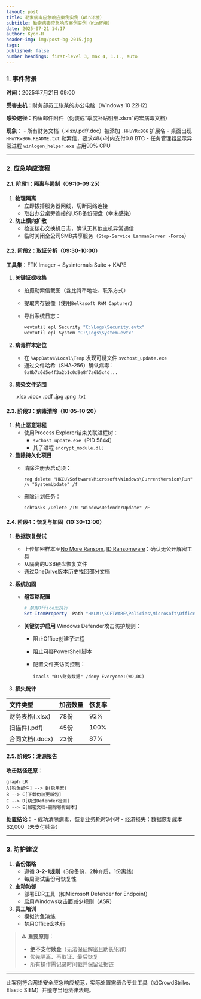 ```yaml
---
layout: post
title: 勒索病毒应急响应案例实例（Win环境）
subtitle: 勒索病毒应急响应案例实例（Win环境）
date: 2025-07-21 14:17
author: Kyon-H
header-img: img/post-bg-2015.jpg
tags: 
published: false
number headings: first-level 3, max 4, 1.1., auto
---
```

### 1. **事件背景**

**时间**：2025年7月21日 09:00  

**受害主机**：财务部员工张某的办公电脑（Windows 10 22H2）

**感染途径**：钓鱼邮件附件（伪装成“季度补贴明细.xlsm”的宏病毒文档）

**现象**：
    - 所有财务文档（.xlsx/.pdf/.doc）被添加 `.HHuYRxB06` 扩展名
    - 桌面出现 `HHuYRxB06.README.txt` 勒索信，要求48小时内支付0.8 BTC
    - 任务管理器显示异常进程 `winlogon_helper.exe` 占用90% CPU

---

### 2. **应急响应流程**

#### 2.1. **阶段1：隔离与遏制（09:10-09:25）**

1. **物理隔离**
    - 立即拔掉服务器网线，切断网络连接
    - 取出办公桌旁连接的USB备份硬盘（幸未感染）
2. **防止横向扩散**
	- 检查核心交换机日志，确认无其他主机异常通信
	- 临时关闭全公司SMB共享服务（`Stop-Service LanmanServer -Force`）

#### 2.2. **阶段2：取证分析（09:30-10:00）**

**工具集**：FTK Imager + Sysinternals Suite + KAPE

1. **关键证据收集**
    - 拍摄勒索信截图（含比特币地址、联系方式）
    - 提取内存镜像（使用`Belkasoft RAM Capturer`）
    - 导出系统日志：

    	```powershell
      wevtutil epl Security "C:\Logs\Security.evtx"
      wevtutil epl System "C:\Logs\System.evtx"
    	```

2. **病毒样本定位**
    - 在 `%AppData%\Local\Temp` 发现可疑文件 `svchost_update.exe`
    - 通过文件哈希（SHA-256）确认病毒：`9a8b7c6d5e4f3a2b1c0d9e8f7a6b5c4d...`

3. **感染文件范围**

    .xlsx .docx .pdf .jpg .png .txt

#### 2.3. **阶段3：病毒清除（10:05-10:20）**

1. **终止恶意进程**
    - 使用Process Explorer结束关联进程树：
        - `svchost_update.exe`（PID 5844）
        - 其子进程 `encrypt_module.dll`
2. **删除持久化项目**
    - 清除注册表启动项：

        ```reg
        reg delete "HKCU\Software\Microsoft\Windows\CurrentVersion\Run" /v "SystemUpdate" /f
        ```

    - 删除计划任务：

        ```batch
        schtasks /Delete /TN "WindowsDefenderUpdate" /F
        ```

#### 2.4. **阶段4：恢复与加固（10:30-12:00）**

1. **数据恢复尝试**
    - 上传加密样本至[No More Ransom](https://www.nomoreransom.org/),  [ID Ransomware](https://id-ransomware.malwarehunterteam.com/)：确认无公开解密工具
    - 从隔离的USB硬盘恢复文件
    - 通过OneDrive版本历史找回部分文档

2. **系统加固**
    - **组策略配置**

        ```powershell
        # 禁用Office宏执行
        Set-ItemProperty -Path "HKLM:\SOFTWARE\Policies\Microsoft\Office\16.0\excel\security" -Name "VBAWarnings" -Value 4
        ```

    - **关键防护启用**
        Windows Defender攻击防护规则：
        - 阻止Office创建子进程
        - 阻止可疑PowerShell脚本
        - 配置文件夹访问控制：

          ```batch
          icacls "D:\财务数据" /deny Everyone:(WD,DC)
          ```

3. **损失统计**

| 文件类型        | 加密数量 | 恢复率  |
| :---------- | :--- | :--- |
| 财务表格(.xlsx) | 78份  | 92%  |
| 扫描件(.pdf)   | 45份  | 100% |
| 合同文档(.docx) | 23份  | 87%  |

#### 2.5. **阶段5：溯源报告**

**攻击路径还原**：

```mermaid
graph LR
A[钓鱼邮件] --> B(启用宏)
B --> C[下载伪装更新包]
C --> D[绕过Defender检测]
D --> E[加密文档+删除卷影副本]
```

**处置结论**：
    - 成功清除病毒，恢复业务耗时3小时
    - 经济损失：数据恢复成本$2,000（未支付赎金）
  
---

### 3. **防护建议**

1. **备份策略**
    - 遵循 **3-2-1规则**（3份备份，2种介质，1份离线）
    - 每周测试备份可恢复性
2. **主动防御**
    - 部署EDR工具（如Microsoft Defender for Endpoint）
    - 启用Windows攻击面减少规则（ASR）
3. **员工培训**
    - 模拟钓鱼演练
    - 禁用Office宏执行

> ⚠️ **重要原则**：
>
> - **绝不支付赎金**（无法保证解密且助长犯罪）
> - 优先隔离、再取证、最后恢复
> - 所有操作需记录时间戳并保留证据链

---

此案例符合网络安全应急响应规范，实际处置需结合专业工具（如CrowdStrike、Elastic SIEM）并遵守当地法律法规。
